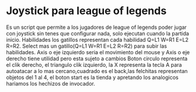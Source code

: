 # Joystick para league of legends
Es un script que permite a los jugadores de league of legends poder jugar con joystick sin tenes que configurar nada, solo ejecutan cuando la partida inicio.
Habilidades los gatillos representan cada habilidad Q=L1 W=R1 E=L2 R=R2.
Select mas un gatillo(Q=L1 W=R1 E=L2 R=R2) para subir las habilidades.
Axis o eje izquierdo seria el movimiento del mouse y Axis o eje derecho tiene utilidad pero esta sujeto a cambios
Boton circulo representa el clik derecho, el triangulo clik izquierdo, la X representa la tecla A para autoatacar a lo mas cercano,cuadrado es el back,las felchitas representan objetos del 1 al 4, el boton start es la tienda y apretando los analogicos hariamos los hechizos de invocador.
